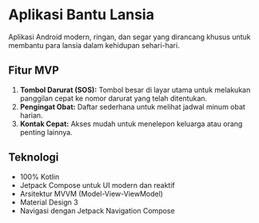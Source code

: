 # Aplikasi Bantu Lansia

Aplikasi Android modern, ringan, dan segar yang dirancang khusus untuk membantu para lansia dalam kehidupan sehari-hari.

## Fitur MVP

1.  **Tombol Darurat (SOS):** Tombol besar di layar utama untuk melakukan panggilan cepat ke nomor darurat yang telah ditentukan.
2.  **Pengingat Obat:** Daftar sederhana untuk melihat jadwal minum obat harian.
3.  **Kontak Cepat:** Akses mudah untuk menelepon keluarga atau orang penting lainnya.

## Teknologi

*   100% Kotlin
*   Jetpack Compose untuk UI modern dan reaktif
*   Arsitektur MVVM (Model-View-ViewModel)
*   Material Design 3
*   Navigasi dengan Jetpack Navigation Compose
